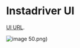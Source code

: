 # Instadriver UI

[UI URL](https://5fb15ef05a2902adee32ead0--competent-pare-d3d001.netlify.app/).

![image](https://user-images.githubusercontent.com/46509072/99191478-38a22100-276d-11eb-83a2-29c25cd4fd2c.png)
50.png)

